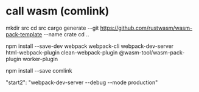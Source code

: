 # call wasm (comlink)

mkdir src
cd src
cargo generate --git https://github.com/rustwasm/wasm-pack-template --name crate
cd ..

npm install --save-dev webpack webpack-cli webpack-dev-server \
html-webpack-plugin clean-webpack-plugin @wasm-tool/wasm-pack-plugin worker-plugin

npm install --save comlink

"start2": "webpack-dev-server --debug --mode production"
